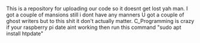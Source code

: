 This is a repository for uploading our code so it doesnt get lost yah man.
I got a couple of mansions still i dont have any manners U got a couple of ghost writers but to this shit it don't actually matter.
C_Programming is crazy if your raspberry pi date aint working then run this command "sudo apt install htpdate"
